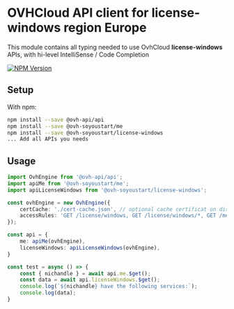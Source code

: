 # OVHCloud API client for **license-windows** region Europe

This module contains all typing needed to use OvhCloud **license-windows** APIs, with hi-level IntelliSense / Code Completion

[![NPM Version](https://img.shields.io/npm/v/@ovh-soyoustart/license-windows.svg?style=flat)](https://www.npmjs.org/package/@ovh-soyoustart/license-windows)

## Setup

With npm:

```bash
npm install --save @ovh-api/api
npm install --save @ovh-soyoustart/me
npm install --save @ovh-soyoustart/license-windows
... Add all APIs you needs
```

## Usage

```typescript
import OvhEngine from '@ovh-api/api';
import apiMe from '@ovh-soyoustart/me';
import apiLicenseWindows from '@ovh-soyoustart/license-windows';

const ovhEngine = new OvhEngine({ 
    certCache: './cert-cache.json', // optional cache certificat on disk.
    accessRules: 'GET /license/windows, GET /license/windows/*, GET /me', // optional limit the requested privileges.
});

const api = {
    me: apiMe(ovhEngine),
    licenseWindows: apiLicenseWindows(ovhEngine),
}

const test = async () => {
    const { nichandle } = await api.me.$get();
    const data = await api.licenseWindows.$get();
    console.log(`${nichandle} have the following services:`);
    console.log(data);
}
```
